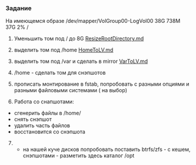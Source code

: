 ### Задание

На имеющемся образе
/dev/mapper/VolGroup00-LogVol00 38G 738M 37G 2% /

1. Уменьшить том под / до 8G [ResizeRootDirectory.md](https://github.com/DenisDudyk/otus-lvm/blob/main/ResizeRootDirectory.md)
2. выделить том под /home [HomeToLV.md](https://github.com/DenisDudyk/otus-lvm/blob/main/HomeToLV.md)
3. выделить том под /var и сделать в mirror [VarToLV.md](https://github.com/DenisDudyk/otus-lvm/blob/main/VarToLV.md)
4. /home - сделать том для снэпшотов
5. прописать монтирование в fstab, попробовать с разными опциями и разными файловыми системами ( на выбор)

6. Работа со снапшотами:
  * сгенерить файлы в /home/
  * снять снэпшот
  * удалить часть файлов
  * восстановится со снэпшота


7. * на нашей куче дисков попробовать поставить btrfs/zfs - с кешем, снэпшотами - разметить здесь каталог /opt
